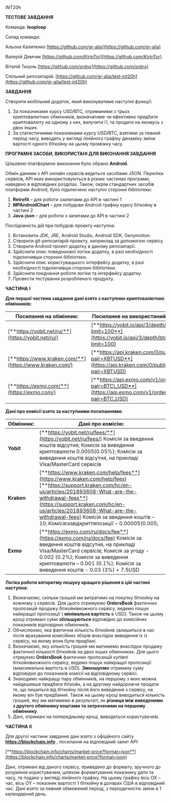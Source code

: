 INT20h

**ТЕСТОВЕ ЗАВДАННЯ**

Команда: **looploop**

Склад команди:

Альона Калитенко [https://github.com/gr-alia](https://github.com/gr-alia)

Валерій Демчик [https://github.com/KirinTor](https://github.com/KirinTor)

Віталій Тизунь [https://github.com/srdnx](https://github.com/srdnx)

Спільний репозитарій: [https://github.com/gr-alia/test-int20h](https://github.com/gr-alia/test-int20h)

**ЗАВДАННЯ**

Створити мобільний додаток, який виконуватиме наступні функції:

1. За показниками курсу USD/BTC, отриманими з трьох криптовалютних обмінників, визначатиме чи ефективно придбати криптовалюту на одному з них, вилучити її, та продати на якомусь з двох інших.
2. За статистичними показниками курсу USD/BTC, взятими за певний період часу, виводить у вигляді лінійного графіку динаміку зміни вартості одного біткойну на цьому проміжку часу.

**ПРОГРАМНІ ЗАСОБИ, ВИКОРИСТАНІ ДЛЯ ВИКОНАННЯ ЗАВДАННЯ**

Цільовою платформою виконання було обрано **Android**.

Обмін даними з API онлайн сервісів ведеться засобами JSON. Переліки сервісів, API яких використовуються в різних частинах програми, наведено в відповідних розділах. Також, окрім стандартних засобів платформи Android, було підключено наступні сторонні бібліотеки:

1. **Retrofit** – для роботи ззапитами до API в частині 1
2. **MPAndroidChart** – для побудови Android графіку курсу біткойну в частині 2
3. **Java-json** – для роботи з запитами до API в частині 2

Послідовність дій при побудові проекту наступна:

1. Встановити JDK, JRE, Android Studio, Android SDK, Genymotion.
2. Створити git-репозитарій проекту, наприклад за допомогою сервісу
3. Створити Android проект додатку в даному репозитарії.
4. Здійснити опис поведінкової логіки додатку, в разі необхідності підключивши сторонні бібліотеки.
5. Здійснити опис користувацького інтерфейсу додатку, в разі необхідності підключивши сторонні бібліотеки.
6. Здійснити поєднання роботи логіки та інтерфейсу додатку.
7. Провести тестування розробленого продукту.





**ЧАСТИНА**  **I**

**Для першої частини завдання дані взято з наступних криптовалютних обмінників:**

| **Посилання на обмінник:** | **Посилання на використаний запит**  **API:** |
| --- | --- |
| [**https://yobit.net/ru/**](https://yobit.net/ru/) | [**https://yobit.io/api/3/depth/btc\_usd?limit=100**](https://yobit.io/api/3/depth/btc_usd?limit=100) |
| [**https://www.kraken.com/**](https://www.kraken.com/) | [**https://api.kraken.com/0/public/Depth?pair=XBTUSD**](https://api.kraken.com/0/public/Depth?pair=XBTUSD) |
| [**https://exmo.com/**](https://exmo.com/) | [**https://api.exmo.com/v1/order\_book/?pair=BTC\_USD**](https://api.exmo.com/v1/order_book/?pair=BTC_USD) |

**Дані про комісії взято за наступними посиланнями:**

| **Обмінник:** | **Дані про комісію:** |
| --- | --- |
| **Yobit** | [**https://yobit.net/ru/fees/**](https://yobit.net/ru/fees/) Комісія за введення коштів відсутня; Комісія за виведення криптовалюти 0.0005(0.05%); Комісія за виведення коштів відсутня, на прикладі Visa/MasterCard сервісів |
| **Kraken** | [**https://www.kraken.com/help/fees**](https://www.kraken.com/help/fees) [**https://support.kraken.com/hc/en-us/articles/201893608-What-are-the-withdrawal-fees**](https://support.kraken.com/hc/en-us/articles/201893608-What-are-the-withdrawal-fees) Комісія за введення коштів – 10$; Комісія за відкриття позиції - 0.00005 (0.005%); Комісія за виведення криптовалюти – 0.001(0.1%); Комісія за виведення коштів - 60$; |
| **Exmo** | [**https://exmo.com/ru/docs/fee**](https://exmo.com/ru/docs/fee) Комісія за введення коштів відсутня, на прикладі Visa/MasterCard сервісів; Комісія за угоду - 0.002 (0.2%); Комісія за виведення криптовалюти – 0.001 (0.1%); Комісія за виведення коштів - 0.03 (3%) + 7.5USD |

**Логіка роботи алгоритму пошуку кращого рішення в цій частині наступна:**

1. Визначаємо, скільки грошей ми витратимо на покупку біткойну на кожному з сервісів. Для цього отримуємо **OrdersBook** фактичних пропозицій продажу біткойнівкожного сервісу, ведемо пошук найкращої пропозиції ( **мінімальна вартість** в USD). Також на цьому кроці отримані суми **збільшуються** відповідно до комісійних показників відповідних обмінників.
2. Обчислюємо, яка фактична кількість біткойнів залишиться в нас після врахування комісійних зборів внаслідок виведення їх із сервісу, на якому вони були придбані.
3. Визначаємо, яку кількість грошей ми матимемо внаслідок продажу фактичної кількості біткойнів на двох інших обмінниках. Для цього отрмуємо **OrdersBook** фактичних пропозицій купівлі біткойнівкожного сервісу, ведемо пошук найкращої пропозиції (максимальна вартість в USD). **Зменшуємо** отриману суму відповідно до показників комісії на відповідному сервісі.
4. Знаходимо найкращу пару обмінників, на першому з яких можна найдешевше придбати біткойн, а на другому найдорожче продати те, що лишиться від біткойну після його виведення з сервісу, на якому він був придбаний. Також на цьому кроці виводиться кількість грошей, яку ми матимемо в результаті, як **різниця між виведеними з другого обміннику коштами та затраченими на першому обміннику**.
5. Дані, отримані на попередньому кроці, виводяться користувачеві.



**ЧАСТИНА**  **II**

Для другої частини завдання дані взято з офіційного сайту **https://blockchain.info** , посилання на відповідний запит API:

[**https://blockchain.info/charts/market-price?format=json**](https://blockchain.info/charts/market-price?format=json)

Дані, отримані від даного сервісу, приведено до формату, зручного до розуміння користувачем, шляхом форматування показнику дати та часу, та подано у вигляді лінійного графіку. На цьому графіку вісь ОХ – час, вісь ОY – показник вартості 1 біткойну в доларах США в відповідний час. Дані взято за певний обмежений період, з періодичністю зміни в 1 календарний день.





